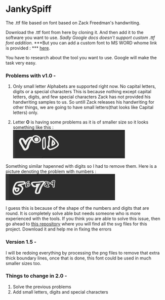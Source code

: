 # JankySpiff
The .ttf file based on  font based on Zack Freedman's handwriting. 

Download the .ttf font from here by cloning it. And then add it to the software you want to use. *Sadly Google docs doesn't support custom .ttf font addition.* ***But you can add a custom font to MS WORD whome link is provided : *** [here](https://support.microsoft.com/en-us/office/add-a-font-b7c5f17c-4426-4b53-967f-455339c564c1).

You have to research about the tool you want to use. Google will make the task very easy.

### Problems with v1.0 - 
1. Only small letter Alphabets are supported right now. No capital letters, digits or a special     characters
This is because nothing except capital letters, digits, and few special characters Zack has not provided his handwriting samples to us. So untill Zack releases his handwriting for other things, we are going to have small letters(that looks like Capital letters) only. 

2. Letter **O** is having some problems as it is of smaller size so it looks something like this : 
	![Problem with O](https://github.com/ShandilyaSolutions/JankySpiff/blob/main/imagesForReadme/problem2.png)

Something similar hapenned with digits so I had to remove them. Here is a picture denoting the problem with numbers : 
	<br>![Problems with digits](https://github.com/ShandilyaSolutions/JankySpiff/blob/main/imagesForReadme/problems1.png)
	
I guess this is because of the shape of the numbers and digits that are round. It is completely solve able but needs someone who is more experienced with the tools. If you think you are able to solve this issue, then go ahead to [this repository](https://github.com/ShandilyaSolutions/ZackHandwriting) where you will find all the svg files for this project. Download it and help me in fixing the errors

### Version 1.5 -
I will be redoing everything by processing the png files to remove that extra thick boundary lines, once that is done, this font could be used in much smaller sizes too.

### Things to change in 2.0 -
1. Solve the previous problems
2. Add small letters, digits and special characters
